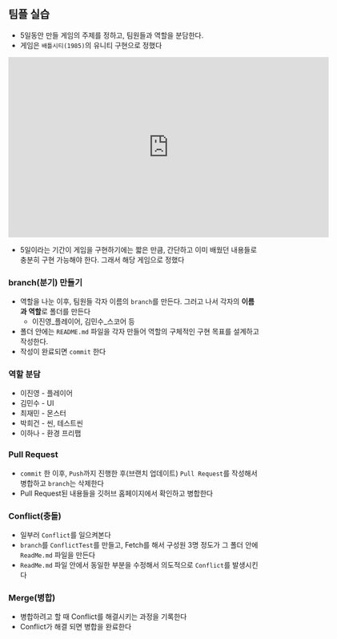 ## 팀플 실습
- 5일동안 만들 게임의 주제를 정하고, 팀원들과 역할을 분담한다.
- 게임은 `배틀시티(1985)`의 유니티 구현으로 정했다
 <div class="video-container">
    <iframe width="640" height="360" src="https://www.youtube.com/embed/Xww2jXpQSwQ" title="YouTube video player" frameborder="0" allow="accelerometer; autoplay; clipboard-write; encrypted-media; gyroscope; picture-in-picture" allowfullscreen></iframe>
  </div>

- 5일이라는 기간이 게임을 구현하기에는 짧은 만큼, 간단하고 이미 배웠던 내용들로 충분히 구현 가능해야 한다. 그래서 해당 게임으로 정했다

### branch(분기) 만들기
- 역할을 나눈 이후, 팀원들 각자 이름의 `branch`를 만든다. 그러고 나서 각자의 **이름과 역할**로 폴더를 만든다
    - 이진영_플레이어, 김민수_스코어 등
- 폴더 안에는 `README.md` 파일을 각자 만들어 역할의 구체적인 구현 목표를 설계하고 작성한다.
- 작성이 완료되면 `commit` 한다


### 역할 분담
- 이진영 - 플레이어
- 김민수 - UI
- 최재민 - 몬스터
- 박희건 - 씬, 테스트씬
- 이하나 - 환경 프리팹

### Pull Request
- `commit` 한 이후, `Push`까지 진행한 후(브랜치 업데이트) `Pull Request`를 작성해서 병합하고 `branch`는 삭제한다
- Pull Request된 내용들을 깃허브 홈페이지에서 확인하고 병합한다
### Conflict(충돌)
- 일부러 `Conflict`를 일으켜본다
- `branch`를 `ConflictTest`를 만들고, Fetch를 해서 구성원 3명 정도가 그 폴더 안에 `ReadMe.md` 파일을 만든다
- `ReadMe.md` 파일 안에서 동일한 부분을 수정해서 의도적으로 `Conflict`를 발생시킨다
### Merge(병합)
- 병합하려고 할 때 Conflict를 해결시키는 과정을 기록한다
- Conflict가 해결 되면 병합을 완료한다